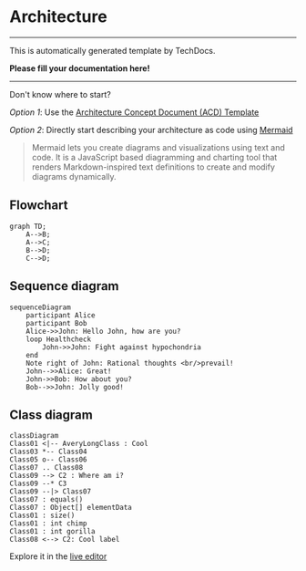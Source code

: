 # Architecture

---

This is automatically generated template by TechDocs.

**Please fill your documentation here!**

---

Don't know where to start?

_Option 1_: Use the [Architecture Concept Document (ACD) Template](https://github.wdf.sap.corp/DevProcess-Architecture/ArchitectureConceptDocument/blob/master/T411%20Architecture%20Concept%20Document-v4.0.md)

_Option 2_: Directly start describing your architecture as code using [Mermaid](https://mermaid-js.github.io/mermaid/#/)

> Mermaid lets you create diagrams and visualizations using text and code.
> It is a JavaScript based diagramming and charting tool that renders Markdown-inspired text definitions to create and modify diagrams dynamically.

## Flowchart

```mermaid
graph TD;
    A-->B;
    A-->C;
    B-->D;
    C-->D;
```

## Sequence diagram

```mermaid
sequenceDiagram
    participant Alice
    participant Bob
    Alice->>John: Hello John, how are you?
    loop Healthcheck
        John->>John: Fight against hypochondria
    end
    Note right of John: Rational thoughts <br/>prevail!
    John-->>Alice: Great!
    John->>Bob: How about you?
    Bob-->>John: Jolly good!
```

## Class diagram

```mermaid
classDiagram
Class01 <|-- AveryLongClass : Cool
Class03 *-- Class04
Class05 o-- Class06
Class07 .. Class08
Class09 --> C2 : Where am i?
Class09 --* C3
Class09 --|> Class07
Class07 : equals()
Class07 : Object[] elementData
Class01 : size()
Class01 : int chimp
Class01 : int gorilla
Class08 <--> C2: Cool label
```

Explore it in the [live editor](https://mermaid.live/)
